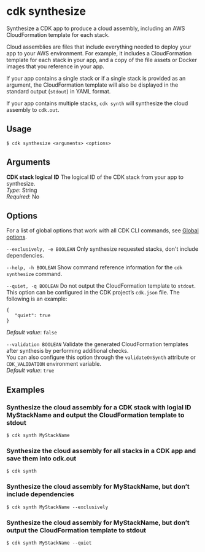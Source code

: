 # cdk synthesize<a name="ref-cli-cmd-synth"></a>

Synthesize a CDK app to produce a cloud assembly, including an AWS CloudFormation template for each stack\.

Cloud assemblies are files that include everything needed to deploy your app to your AWS environment\. For example, it includes a CloudFormation template for each stack in your app, and a copy of the file assets or Docker images that you reference in your app\.

If your app contains a single stack or if a single stack is provided as an argument, the CloudFormation template will also be displayed in the standard output \(`stdout`\) in YAML format\.

If your app contains multiple stacks, `cdk synth` will synthesize the cloud assembly to `cdk.out`\.

## Usage<a name="ref-cli-cmd-synth-usage"></a>

```
$ cdk synthesize <arguments> <options>
```

## Arguments<a name="ref-cli-cmd-synth-args"></a>

**CDK stack logical ID**  <a name="ref-cli-cmd-synth-args-stack-name"></a>
The logical ID of the CDK stack from your app to synthesize\.  
*Type*: String  
*Required*: No

## Options<a name="ref-cli-cmd-synth-options"></a>

For a list of global options that work with all CDK CLI commands, see [Global options](ref-cli-cmd.md#ref-cli-cmd-options)\.

`--exclusively, -e BOOLEAN`  <a name="ref-cli-cmd-synth-options-exclusively"></a>
Only synthesize requested stacks, don't include dependencies\.

`--help, -h BOOLEAN`  <a name="ref-cli-cmd-synth-options-help"></a>
Show command reference information for the `cdk synthesize` command\.

`--quiet, -q BOOLEAN`  <a name="ref-cli-cmd-synth-options-quiet"></a>
Do not output the CloudFormation template to `stdout`\.  
This option can be configured in the CDK project’s `cdk.json` file\. The following is an example:  

```
{
   "quiet": true
}
```
*Default value*: `false`

`--validation BOOLEAN`  <a name="ref-cli-cmd-synth-options-validation"></a>
Validate the generated CloudFormation templates after synthesis by performing additional checks\.  
You can also configure this option through the `validateOnSynth` attribute or `CDK_VALIDATION` environment variable\.  
*Default value*: `true`

## Examples<a name="ref-cli-cmd-synth-examples"></a>

### Synthesize the cloud assembly for a CDK stack with logial ID MyStackName and output the CloudFormation template to stdout<a name="ref-cli-cmd-synth-examples-1"></a>

```
$ cdk synth MyStackName
```

### Synthesize the cloud assembly for all stacks in a CDK app and save them into cdk\.out<a name="ref-cli-cmd-synth-examples-2"></a>

```
$ cdk synth
```

### Synthesize the cloud assembly for MyStackName, but don’t include dependencies<a name="ref-cli-cmd-synth-examples-3"></a>

```
$ cdk synth MyStackName --exclusively
```

### Synthesize the cloud assembly for MyStackName, but don’t output the CloudFormation template to stdout<a name="ref-cli-cmd-synth-examples-4"></a>

```
$ cdk synth MyStackName --quiet
```